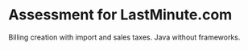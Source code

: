 # Assessment for LastMinute.com
Billing creation with import and sales taxes. Java without frameworks. 
